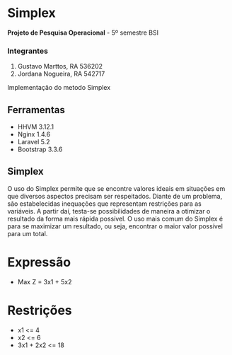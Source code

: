# Simplex

**Projeto de Pesquisa Operacional** - 5º semestre BSI

### Integrantes

1. Gustavo Marttos, RA 536202
2. Jordana Nogueira, RA 542717

Implementação do metodo Simplex

## Ferramentas

* HHVM 3.12.1
* Nginx 1.4.6
* Laravel 5.2
* Bootstrap 3.3.6

## Simplex

O uso do Simplex permite que se encontre valores ideais em situações em
que diversos aspectos precisam ser respeitados. Diante de um problema, são
estabelecidas inequações que representam restrições para as variáveis.
A partir daí, testa-se possibilidades de maneira a otimizar o resultado
da forma mais rápida possível.
O uso mais comum do Simplex é para se maximizar um resultado, ou seja,
encontrar o maior valor possível para um total.

# Expressão

* Max Z = 3x1 + 5x2

# Restrições
* x1 <= 4
* x2 <= 6
* 3x1 + 2x2 <= 18
